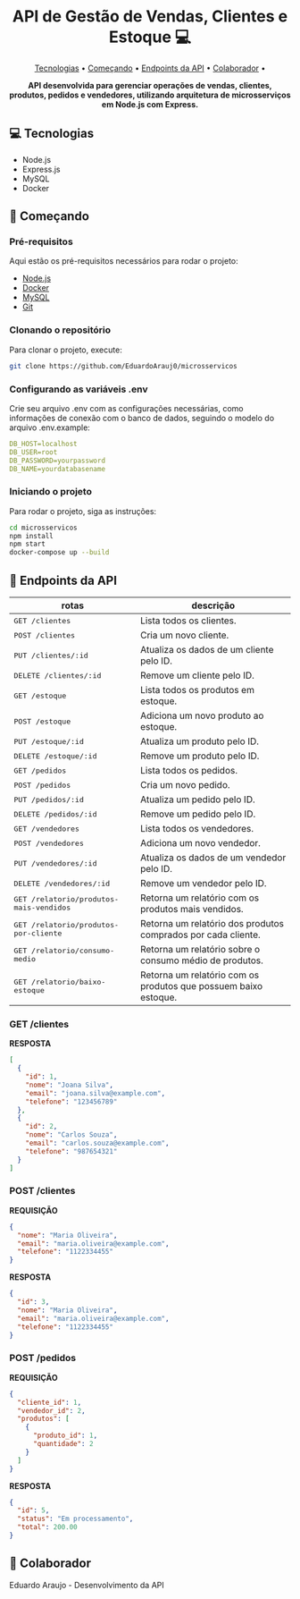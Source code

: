 <h1 align="center" style="font-weight: bold;">API de Gestão de Vendas, Clientes e Estoque 💻</h1>

<p align="center">
 <a href="#technologies">Tecnologias</a> • 
 <a href="#started">Começando</a> • 
  <a href="#routes">Endpoints da API</a> •
 <a href="#colab">Colaborador</a> •
</p>

<p align="center">
    <b>API desenvolvida para gerenciar operações de vendas, clientes, produtos, pedidos e vendedores, utilizando arquitetura de microsserviços em Node.js com Express.</b>
</p>

<h2 id="technologies">💻 Tecnologias</h2>

- Node.js
- Express.js
- MySQL
- Docker


<h2 id="started">🚀 Começando</h2>


<h3>Pré-requisitos</h3>

Aqui estão os pré-requisitos necessários para rodar o projeto:

- [Node.js](https://nodejs.org/en/)
- [Docker](https://www.docker.com/)
- [MySQL](https://www.mysql.com/)
- [Git](https://git-scm.com/)

<h3>Clonando o repositório</h3>

Para clonar o projeto, execute:

```bash
git clone https://github.com/EduardoArauj0/microsservicos
```

<h3>Configurando as variáveis .env</h3>

Crie seu arquivo .env com as configurações necessárias, como informações de conexão com o banco de dados, seguindo o modelo do arquivo .env.example:

```yaml
DB_HOST=localhost
DB_USER=root
DB_PASSWORD=yourpassword
DB_NAME=yourdatabasename
```

<h3>Iniciando o projeto</h3>
Para rodar o projeto, siga as instruções:

```bash
cd microsservicos
npm install
npm start
docker-compose up --build
```


<h2 id="routes">📍 Endpoints da API</h2>

| rotas               | descrição                                          
|----------------------|-----------------------------------------------------
| <kbd>GET /clientes</kbd> |	Lista todos os clientes.
| <kbd>POST /clientes</kbd>	| Cria um novo cliente.
| <kbd>PUT /clientes/:id</kbd> | 	Atualiza os dados de um cliente pelo ID.
| <kbd>DELETE /clientes/:id</kbd> |	Remove um cliente pelo ID.
| <kbd>GET /estoque</kbd>	| Lista todos os produtos em estoque.
| <kbd>POST /estoque</kbd>	| Adiciona um novo produto ao estoque.
| <kbd>PUT /estoque/:id</kbd>	| Atualiza um produto pelo ID.
| <kbd>DELETE /estoque/:id</kbd>	| Remove um produto pelo ID.
| <kbd>GET /pedidos</kbd>	| Lista todos os pedidos.
| <kbd>POST /pedidos</kbd>	| Cria um novo pedido.
| <kbd>PUT /pedidos/:id</kbd>	| Atualiza um pedido pelo ID.
| <kbd>DELETE /pedidos/:id</kbd>	| Remove um pedido pelo ID.
| <kbd>GET /vendedores</kbd>	| Lista todos os vendedores.
| <kbd>POST /vendedores</kbd>	| Adiciona um novo vendedor.
| <kbd>PUT /vendedores/:id</kbd>	| Atualiza os dados de um vendedor pelo ID.
| <kbd>DELETE /vendedores/:id</kbd>	| Remove um vendedor pelo ID.
| <kbd>GET /relatorio/produtos-mais-vendidos</kbd>	| Retorna um relatório com os produtos mais vendidos.
| <kbd>GET /relatorio/produtos-por-cliente</kbd>	| Retorna um relatório dos produtos comprados por cada cliente.
| <kbd>GET /relatorio/consumo-medio</kbd>	| Retorna um relatório sobre o consumo médio de produtos.
| <kbd>GET /relatorio/baixo-estoque</kbd>	| Retorna um relatório com os produtos que possuem baixo estoque.

<h3 id="get-client-detail">GET /clientes</h3>

**RESPOSTA**
```json
[
  {
    "id": 1,
    "nome": "Joana Silva",
    "email": "joana.silva@example.com",
    "telefone": "123456789"
  },
  {
    "id": 2,
    "nome": "Carlos Souza",
    "email": "carlos.souza@example.com",
    "telefone": "987654321"
  }
]
```
<h3 id="post-client-detail">POST /clientes</h3>

**REQUISIÇÃO**
```json
{
  "nome": "Maria Oliveira",
  "email": "maria.oliveira@example.com",
  "telefone": "1122334455"
}
```
**RESPOSTA**
```json
{
  "id": 3,
  "nome": "Maria Oliveira",
  "email": "maria.oliveira@example.com",
  "telefone": "1122334455"
}
```
<h3 id="post-order-detail">POST /pedidos</h3>

**REQUISIÇÃO**
```json
{
  "cliente_id": 1,
  "vendedor_id": 2,
  "produtos": [
    {
      "produto_id": 1,
      "quantidade": 2
    }
  ]
}
```
**RESPOSTA**
```json
{
  "id": 5,
  "status": "Em processamento",
  "total": 200.00
}
```
<h2 id="colab">👥 Colaborador</h2>
Eduardo Araujo - Desenvolvimento da API
